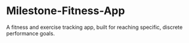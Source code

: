 # Milestone-Fitness-App
A fitness and exercise tracking app, built for reaching specific, discrete performance goals.
